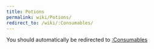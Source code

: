 ```yaml
---
title: Potions
permalink: wiki/Potions/
redirect_to: /wiki/:Consumables/
---
```


You should automatically be redirected to [:Consumables](/keeperrl_wiki/:Consumables/)
